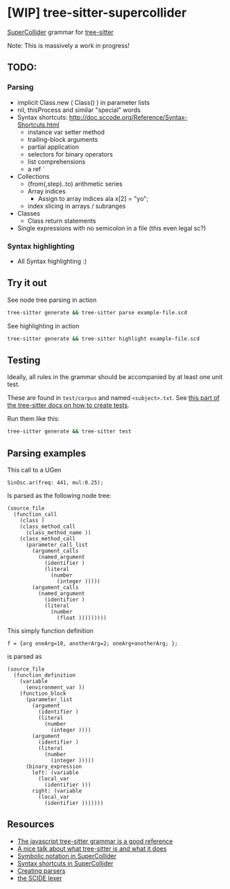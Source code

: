 # [WIP] tree-sitter-supercollider
[SuperCollider](https://supercollider.github.io/) grammar for [tree-sitter](https://github.com/tree-sitter/tree-sitter)

Note: This is massively a work in progress!

## TODO:

### Parsing
- implicit Class.new ( Class() ) in parameter lists
- nil, thisProcess and similar "special" words
- Syntax shortcuts: http://doc.sccode.org/Reference/Syntax-Shortcuts.html
	- instance var setter method
	- trailing-block arguments
	- partial application
	- selectors for binary operators
	- list comprehensions
	- a ref \`
- Collections
	- (from(,step)..to) arithmetic series
	- Array indices
		- Assign to array indices ala x[2] = "yo";
	- index slicing in arrays / subranges
- Classes
	- Class return statements
- Single expressions with no semicolon in a file (this even legal sc?)

### Syntax highlighting
- All Syntax highlighting :)

## Try it out

See node tree parsing in action
```bash
tree-sitter generate && tree-sitter parse example-file.scd
```

See highlighting in action
```bash
tree-sitter generate && tree-sitter highlight example-file.scd
```

## Testing

Ideally, all rules in the grammar should be accompanied by at least one unit test. 

These are found in `test/corpus` and named `<subject>.txt`. See [this part of the tree-sitter docs on how to create tests](https://tree-sitter.github.io/tree-sitter/creating-parsers#command-test).

Run them like this:
```bash
tree-sitter generate && tree-sitter test
```

## Parsing examples

This call to a UGen
```
SinOsc.ar(freq: 441, mul:0.25);
```
Is parsed as the following node tree:

```
(source_file 
  (function_call 
    (class )
    (class_method_call 
      (class_method_name ))
    (class_method_call 
      (parameter_call_list 
        (argument_calls 
          (named_argument 
            (identifier )
            (literal 
              (number 
                (integer )))))
        (argument_calls 
          (named_argument 
            (identifier )
            (literal 
              (number 
                (float )))))))))
```

This simply function definition 
```
f = {arg oneArg=10, anotherArg=2; oneArg+anotherArg; };
```
is parsed as
```
(source_file 
  (function_definition 
    (variable 
      (environment_var ))
    (function_block 
      (parameter_list 
        (argument 
          (identifier )
          (literal 
            (number 
              (integer ))))
        (argument 
          (identifier )
          (literal 
            (number 
              (integer )))))
      (binary_expression 
        left: (variable 
          (local_var 
            (identifier )))
        right: (variable 
          (local_var 
            (identifier )))))))
```

## Resources

- [The javascript tree-sitter grammar is a good reference](https://github.com/tree-sitter/tree-sitter-javascript)
- [A nice talk about what tree-sitter is and what it does](https://www.youtube.com/watch?v=Jes3bD6P0To)
- [Symbolic notation in SuperCollider](http://doc.sccode.org/Overviews/SymbolicNotations.html)
- [Syntax shortcuts in SuperCollider](http://doc.sccode.org/Reference/Syntax-Shortcuts.html)
- [Creating parsers](https://tree-sitter.github.io/tree-sitter/creating-parsers)
- [the SCIDE lexer](https://github.com/supercollider/supercollider/blob/608bb981162c2c26f0a32c09d82557b29774a32e/editors/sc-ide/core/sc_lexer.cpp) 

